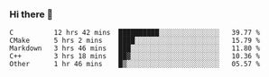 ### Hi there 👋

<!--
**WShiBin/WShiBin** is a ✨ _special_ ✨ repository because its `README.md` (this file) appears on your GitHub profile.

Here are some ideas to get you started:

- 🔭 I’m currently working on ...
- 🌱 I’m currently learning ...
- 👯 I’m looking to collaborate on ...
- 🤔 I’m looking for help with ...
- 💬 Ask me about ...
- 📫 How to reach me: ...
- 😄 Pronouns: ...
- ⚡ Fun fact: ...
-->

<!--START_SECTION:waka-->
```text
C          12 hrs 42 mins  ██████████░░░░░░░░░░░░░░░   39.77 % 
CMake      5 hrs 2 mins    ████░░░░░░░░░░░░░░░░░░░░░   15.79 % 
Markdown   3 hrs 46 mins   ███░░░░░░░░░░░░░░░░░░░░░░   11.80 % 
C++        3 hrs 18 mins   ██▓░░░░░░░░░░░░░░░░░░░░░░   10.36 % 
Other      1 hr 46 mins    █▒░░░░░░░░░░░░░░░░░░░░░░░   05.57 % 
```
<!--END_SECTION:waka-->
